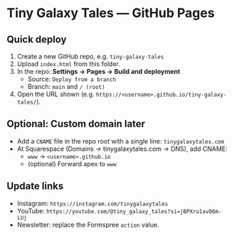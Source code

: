 # Tiny Galaxy Tales — GitHub Pages

## Quick deploy
1. Create a new GitHub repo, e.g. `tiny-galaxy-tales`
2. Upload `index.html` from this folder.
3. In the repo: **Settings → Pages → Build and deployment**
   - Source: `Deploy from a branch`
   - Branch: `main` and `/ (root)`
4. Open the URL shown (e.g. `https://<username>.github.io/tiny-galaxy-tales/`).

## Optional: Custom domain later
- Add a `CNAME` file in the repo root with a single line: `tinygalaxytales.com`
- At Squarespace (Domains → tinygalaxytales.com → DNS), add CNAME:
  - `www` → `<username>.github.io`
  - (optional) Forward apex to `www`

## Update links
- Instagram: `https://instagram.com/tinygalaxytales`
- YouTube: `https://youtube.com/@tiny_galaxy_tales?si=jBPXru1avQ6m-LUj`
- Newsletter: replace the Formspree `action` value.

